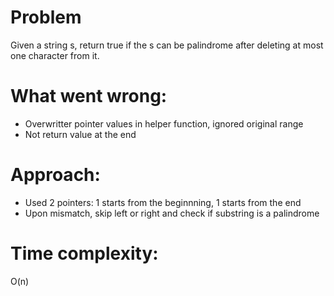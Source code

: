 # Problem
Given a string s, return true if the s can be palindrome after deleting at most one character from it.

# What went wrong:
- Overwritter pointer values in helper function, ignored original range
- Not return value at the end

# Approach:
- Used 2 pointers: 1 starts from the beginnning, 1 starts from the end
- Upon mismatch, skip left or right and check if substring is a palindrome

# Time complexity:
O(n)
